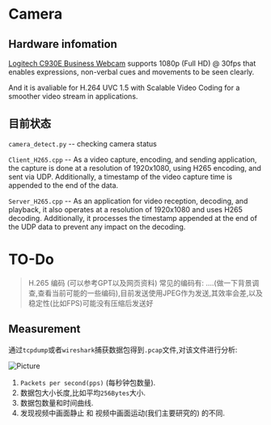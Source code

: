 # Camera

## Hardware infomation


[Logitech C930E Business Webcam](https://www.logitech.com/de-at/products/webcams/c930e-business-webcam.960-000972.html) supports 1080p (Full HD) @ 30fps that enables expressions, non-verbal cues and movements to be seen clearly. 

And it is avaliable for H.264 UVC 1.5 with Scalable Video Coding for a smoother video stream in applications.

## 目前状态
`camera_detect.py` -- checking camera status

`Client_H265.cpp` -- As a video capture, encoding, and sending application, the capture is done at a resolution of 1920x1080, using H265 encoding, and sent via UDP. Additionally, a timestamp of the video capture time is appended to the end of the data.

`Server_H265.cpp` -- As an application for video reception, decoding, and playback, it also operates at a resolution of 1920x1080 and uses H265 decoding. Additionally, it processes the timestamp appended at the end of the UDP data to prevent any impact on the decoding.


# TO-Do

> H.265 编码 (可以参考GPT以及网页资料)
常见的编码有: ....(做一下背景调查,查看当前可能的一些编码),目前发送使用JPEG作为发送,其效率会差,以及稳定性(比如FPS)可能没有压缩后发送好

## Measurement

通过`tcpdump`或者`wireshark`捕获数据包得到`.pcap`文件,对该文件进行分析:

![Picture](/assets/img/philly-magic-garden.jpg "Magic Gardens")

1. `Packets per second(pps)` (每秒钟包数量).
2. 数据包大小长度,比如平均`256Bytes`大小.
3. 数据包数量和时间曲线.
4. 发现视频中画面静止 和 视频中画面运动(我们主要研究的) 的不同.
